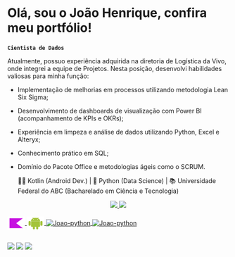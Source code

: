 # Olá, sou o João Henrique, confira meu portfólio!
**`Cientista de Dados`**

Atualmente, possuo experiência adquirida na diretoria de Logística da Vivo, onde integrei a equipe de Projetos. Nesta posição, desenvolvi habilidades valiosas para minha função:
- Implementação de melhorias em processos utilizando metodologia Lean Six Sigma;
- Desenvolvimento de dashboards de visualização com Power BI (acompanhamento de KPIs e OKRs);
- Experiência em limpeza e análise de dados utilizando Python, Excel e Alteryx;
- Conhecimento prático em SQL;
- Domínio do Pacote Office e metodologias ágeis como o SCRUM.


  👨‍💻 Kotlin (Android Dev.) |
  🐍 Python (Data Science) |
  📚 Universidade Federal do ABC (Bacharelado em Ciência e Tecnologia) 

<div align="center">
  <a href="https://github.com/joaozz21">
  <img height="180em" src="https://github-readme-stats.vercel.app/api?username=joaozz21&show_icons=true&theme=dark&include_all_commits=true&count_private=true"/>
  <img height="180em" src="https://github-readme-stats.vercel.app/api/top-langs/?username=joaozz21&layout=compact&langs_count=7&theme=dark"/>
</div>
<div style="display: inline_block"><br>
  <img align="center" alt="Joao-kt" height="30" width="40" src="https://raw.githubusercontent.com/devicons/devicon/master/icons/kotlin/kotlin-plain.svg">
  <img align="center" alt="Joao-android" height="30" width="40" src="https://raw.githubusercontent.com/devicons/devicon/master/icons/android/android-original.svg">
  <img align="center" alt="Joao-python" height="30" width="40" src="https://cdn.jsdelivr.net/gh/devicons/devicon/icons/python/python-original-wordmark.svg">
  <img align="center" alt="Joao-python" height="30" width="40" src="https://cdn.jsdelivr.net/gh/devicons/devicon/icons/jupyter/jupyter-original-wordmark.svg">
          
          
</div>

  ##
 
<div> 
 <a href="https://discord.gg/João zz#2812" target="_blank"><img src="https://img.shields.io/badge/Discord-7289DA?style=for-the-badge&logo=discord&logoColor=white" target="_blank"></a> 
  <a href = "mailto:joao.aof14@gmail.com"><img src="https://img.shields.io/badge/-Gmail-%23333?style=for-the-badge&logo=gmail&logoColor=white" target="_blank"></a>
  <a href="https://www.linkedin.com/in/joao-henrique-de-oliveira-developer/" target="_blank"><img src="https://img.shields.io/badge/-LinkedIn-%230077B5?style=for-the-badge&logo=linkedin&logoColor=white" target="_blank"></a>  
</div>
